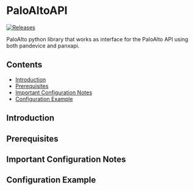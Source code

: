 # PaloAltoAPI
[![Releases](https://img.shields.io/github/release/qmontal/PaloAltoAPI.svg)](https://github.com/qmontal/PaloAltoAPI/releases)

PaloAlto python library that works as interface for the PaloAlto API using both pandevice and panxapi.

## Contents

- [Introduction](#introduction)
- [Prerequisites](#prerequisites)
- [Important Configuration Notes](#important-configuration-notes)
- [Configuration Example](#configuration-example)

## Introduction

## Prerequisites

## Important Configuration Notes

## Configuration Example
